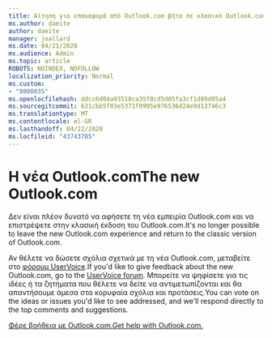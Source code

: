 ```yaml
---
title: Αίτηση για επαναφορά από Outlook.com βήτα σε κλασικό Outlook.com
ms.author: daeite
author: daeite
manager: joallard
ms.date: 04/21/2020
ms.audience: Admin
ms.topic: article
ROBOTS: NOINDEX, NOFOLLOW
localization_priority: Normal
ms.custom:
- "8000035"
ms.openlocfilehash: ddcc6d04a93510ca35f0cd5d05fa3cf1d89d05a4
ms.sourcegitcommit: 631cbb5f03e5371f0995e976536d24e9d13746c3
ms.translationtype: MT
ms.contentlocale: el-GR
ms.lasthandoff: 04/22/2020
ms.locfileid: "43743705"
---
```

# <a name="the-new-outlookcom"></a><span data-ttu-id="fd6d7-102">Η νέα Outlook.com</span><span class="sxs-lookup"><span data-stu-id="fd6d7-102">The new Outlook.com</span></span>

<span data-ttu-id="fd6d7-103">Δεν είναι πλέον δυνατό να αφήσετε τη νέα εμπειρία Outlook.com και να επιστρέψετε στην κλασική έκδοση του Outlook.com.</span><span class="sxs-lookup"><span data-stu-id="fd6d7-103">It's no longer possible to leave the new Outlook.com experience and return to the classic version of Outlook.com.</span></span>

<span data-ttu-id="fd6d7-104">Αν θέλετε να δώσετε σχόλια σχετικά με τη νέα Outlook.com, μεταβείτε στο [φόρουμ UserVoice](https://go.microsoft.com/fwlink/p/?linkid=851599).</span><span class="sxs-lookup"><span data-stu-id="fd6d7-104">If you'd like to give feedback about the new Outlook.com, go to the [UserVoice forum](https://go.microsoft.com/fwlink/p/?linkid=851599).</span></span> <span data-ttu-id="fd6d7-105">Μπορείτε να ψηφίσετε για τις ιδέες ή τα ζητήματα που θέλετε να δείτε να αντιμετωπίζονται και θα απαντήσουμε άμεσα στα κορυφαία σχόλια και προτάσεις.</span><span class="sxs-lookup"><span data-stu-id="fd6d7-105">You can vote on the ideas or issues you'd like to see addressed, and we'll respond directly to the top comments and suggestions.</span></span>

[<span data-ttu-id="fd6d7-106">Φέρε βοήθεια με Outlook.com.</span><span class="sxs-lookup"><span data-stu-id="fd6d7-106">Get help with Outlook.com.</span></span>](https://support.office.com/article/40676ad0-c831-45ac-a023-5be633be798d?wt.mc_id=Office_Outlook_com_Alchemy)
